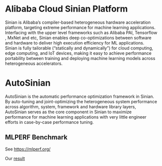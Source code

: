 # Alibaba Cloud Sinian Platform
Sinian is Alibaba’s compiler-based heterogeneous hardware acceleration platform, targeting extreme performance for machine learning applications. Interfacing with the upper level frameworks such as Alibaba PAI, Tensorflow , MxNet and etc, Sinian enables deep co-optimizations between software and hardware to deliver high execution efficiency for ML applications. Sinian is fully tailorable (“statically and dynamically”) for cloud computing, edge computing, and IoT devices, making it easy to achieve performance portability between training and deploying machine learning models across heterogeneous accelerators. 
# AutoSinian
AutoSinian is the automatic performance optimization framework in Sinian. By auto-tuning and joint-optimizing the heterogeneous system performance across algorithm, system, framework and hardware library layers, AutoSinian serves as the core component in Sinian to maximize performance for machine learning applications with very little engineer efforts in case-by-case performance tuning.

## MLPERF Benchmark
See https://mlperf.org/

Our [result](mlperf_benchmark)